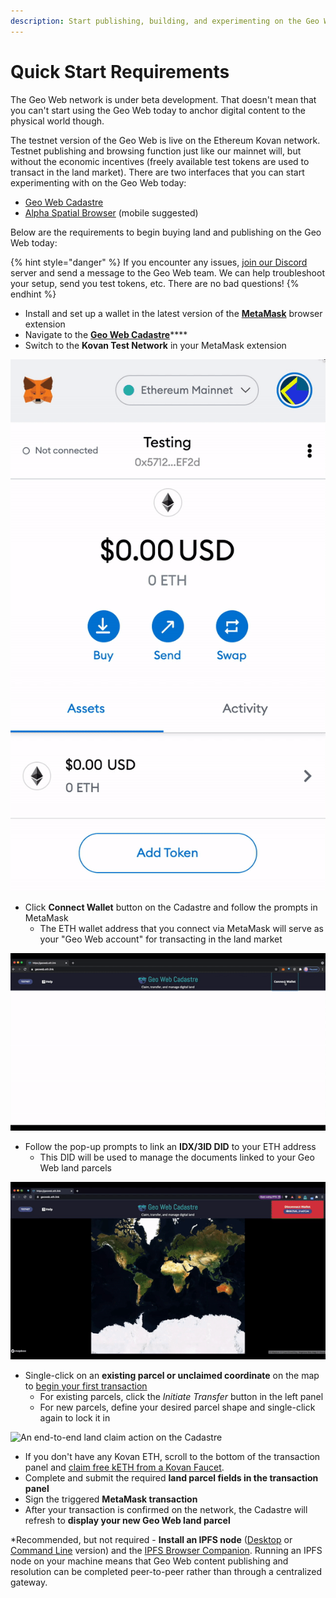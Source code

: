 ```yaml
---
description: Start publishing, building, and experimenting on the Geo Web today.
---
```


# Quick Start Requirements

The Geo Web network is under beta development. That doesn't mean that you can't start using the Geo Web today to anchor digital content to the physical world though.

The testnet version of the Geo Web is live on the Ethereum Kovan network. Testnet publishing and browsing function just like our mainnet will, but without the economic incentives (freely available test tokens are used to transact in the land market). There are two interfaces that you can start experimenting with on the Geo Web today:

* [Geo Web Cadastre](https://goeweb.land)
* [Alpha Spatial Browser](https://geoweb.app) (mobile suggested)

Below are the requirements to begin buying land and publishing on the Geo Web today:

{% hint style="danger" %}
If you encounter any issues, [join our Discord ](https://discord.com/invite/reXgPru7ck)server and send a message to the Geo Web team. We can help troubleshoot your setup, send you test tokens, etc. There are no bad questions!
{% endhint %}

* Install and set up a wallet in the latest version of the [**MetaMask**](https://metamask.io/download.html) browser extension
* Navigate to the [**Geo Web Cadastre**](https://geoweb.land)****
* Switch to the **Kovan Test Network** in your MetaMask extension

![Changing the Ethereum network connection in MetaMask](../.gitbook/assets/kovan-network-change.gif)

* Click **Connect Wallet** button on the Cadastre and follow the prompts in MetaMask
  * The ETH wallet address that you connect via MetaMask will serve as your "Geo Web account" for transacting in the land market

![Connecting your wallet to the Cadastre for the first time](../.gitbook/assets/cadastre-wallet-connect.gif)

* Follow the pop-up prompts to link an **IDX/3ID DID** to your ETH address
  * This DID will be used to manage the documents linked to your Geo Web land parcels

![Creating and linking a IDX/3ID DID to your ETH address](../.gitbook/assets/cadastre-3id-connect.gif)

* Single-click on an **existing parcel or unclaimed coordinate** on the map to [begin your first transaction](../concepts/land-transaction-types.md)
  * For existing parcels, click the _Initiate Transfer_ button in the left panel
  * For new parcels, define your desired parcel shape and single-click again to lock it in

![An end-to-end land claim action on the Cadastre ](../.gitbook/assets/land-claim.gif)

* If you don't have any Kovan ETH, scroll to the bottom of the transaction panel and [claim free kETH from a Kovan Faucet](https://faucets.chain.link).
* Complete and submit the required **land parcel fields in the transaction panel**&#x20;
* Sign the triggered **MetaMask transaction**
* After your transaction is confirmed on the network, the Cadastre will refresh to **display your new Geo Web land parcel**

\*Recommended, but not required - **Install an IPFS node** ([Desktop](https://docs.ipfs.io/install/ipfs-desktop/#ipfs-desktop) or [Command Line](https://docs.ipfs.io/how-to/command-line-quick-start/) version) and the [IPFS Browser Companion](https://github.com/ipfs/ipfs-desktop#quick-install-shortcuts). Running an IPFS node on your machine means that Geo Web content publishing and resolution can be completed peer-to-peer rather than through a centralized gateway.
